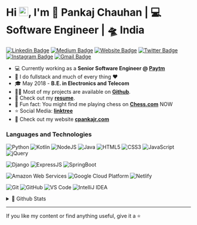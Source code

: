 <h1>Hi <a href="https://www.cpankajr.com/"><img src="https://media.giphy.com/media/hvRJCLFzcasrR4ia7z/giphy.gif" width="25px"></a>, I'm 🧑 Pankaj Chauhan | 💻 Software Engineer | 🛸 India</h1>

[![Linkedin Badge](https://img.shields.io/badge/-cpankajr-blue?style=flat&logo=Linkedin&logoColor=white&link=https://www.linkedin.com/in/cpankajr/)](https://www.linkedin.com/in/cpankajr/)
[![Medium Badge](https://img.shields.io/badge/-@cpankajr-000000?style=flat&labelColor=000000&logo=Medium&link=https://medium.com/@cpankajr)](https://medium.com/@cpankajr)
[![Website Badge](https://img.shields.io/badge/-cpankajr.com-47CCCC?style=flat&logo=Google-Chrome&logoColor=white&link=https://cpankajr.com)](https://cpankajr.com)
[![Twitter Badge](https://img.shields.io/badge/-@cpankajr-1ca0f1?style=flat&labelColor=1ca0f1&logo=twitter&logoColor=white&link=https://twitter.com/cpankajr)](https://twitter.com/cpankajr)
[![Instagram Badge](https://img.shields.io/badge/-@cpankajr-purple?style=flat&logo=instagram&logoColor=white&link=https://instagram.com/cpankajr/)](https://instagram.com/cpankajr)
[![Gmail Badge](https://img.shields.io/badge/-cpankajr-c14438?style=flat&logo=Gmail&logoColor=white&link=mailto:cpankajr@gmail.com)](mailto:cpankajr@gmail.com)

- 💻 Currently working as a **Senior Software Engineer @ [Paytm](https://paytm.com/)**
- 💬 I do fullstack and much of every thing :heart:
- 🎓 May 2018 - **B.E. in Electronics and Telecom**
- :man_technologist: Most of my projects are available on **[Github](https://github.com/cpankajr/cpankajr/)**.
- :orange_book: Check out my **[resume](https://cpankajr.com/files/resume/Pankaj_CV_Sept_2021.pdf)**.
- 🎲 Fun fact: You might find me playing chess on **[Chess.com](https://chess.com/)** NOW
- ⭐ Social Media: **[linktree](https://linktr.ee/cpankajr)**
- 🌴 Check out my website **[cpankajr.com](https://cpankajr.com/)**

### Languages and Technologies

![Python](https://img.shields.io/badge/-Python-3776AB?style=for-the-badge&logo=python&logoColor=ffffff)
![Kotlin](https://img.shields.io/badge/-Kotlin-61DBFB?style=for-the-badge&logo=kotlin&logoColor=ffffff)
![NodeJS](https://img.shields.io/badge/-NodeJS-007ACC?style=for-the-badge&logo=nodedotjs&logoColor=ffffff)
![Java](http://img.shields.io/badge/-Java-f89820?style=for-the-badge&logo=java&logoColor=ffffff)
![HTML5](https://img.shields.io/badge/-HTML5-E44D26?style=for-the-badge&logo=html5&logoColor=ffffff)
![CSS3](https://img.shields.io/badge/-CSS3-2965f1?style=for-the-badge&logo=css3&logoColor=ffffff)
![JavaScript](https://img.shields.io/badge/-JavaScript-F0DB4F?style=for-the-badge&logo=javascript&logoColor=ffffff)
![jQuery](https://img.shields.io/badge/-jQuery-232F3E?style=for-the-badge&logo=jquery&logoColor=ffffff)

![Django](https://img.shields.io/badge/-Django-336600?style=for-the-badge&logo=django&logoColor=ffffff)
![ExpressJS](https://img.shields.io/badge/-ExpressJS-808080?style=for-the-badge&logo=express&logoColor=ffffff)
![SpringBoot](https://img.shields.io/badge/-SpringBoot-00AD9F?style=for-the-badge&logo=spring&logoColor=ffffff)

![Amazon Web Services](https://img.shields.io/badge/-AWS-FF9900?style=for-the-badge&logo=amazon-aws&logoColor=ffffff)
![Google Cloud Platform](https://img.shields.io/badge/-Google%20Cloud-232F3E?style=for-the-badge&logo=google-cloud&logoColor=ffffff)
![Netlify](https://img.shields.io/badge/-Netlify-00AD9F?style=for-the-badge&logo=netlify&logoColor=ffffff)

![Git](https://img.shields.io/badge/-Git-%23F05032?style=for-the-badge&logo=git&logoColor=ffffff)
![GitHub](https://img.shields.io/badge/-GitHub-211F1F?style=for-the-badge&logo=github&logoColor=ffffff)
![VS Code](http://img.shields.io/badge/-VS%20Code-007ACC?style=for-the-badge&logo=visual-studio-code&logoColor=ffffff)
![IntelliJ IDEA](http://img.shields.io/badge/-IntelliJ%20IDEA-2965f1?style=for-the-badge&logo=intellij-idea&logoColor=ffffff)

<details>
  <summary>💜 Github Stats</summary>
  <p align="center" >
<a href="https://github.com/anuraghazra/github-readme-stats"> 
    <img  src="https://github-readme-stats.vercel.app/api?username=cpanakajr&&show_icons=true&theme=radical"/>
  </a>
</p>
</details>

---

If you like my content or find anything useful, give it a :star:
